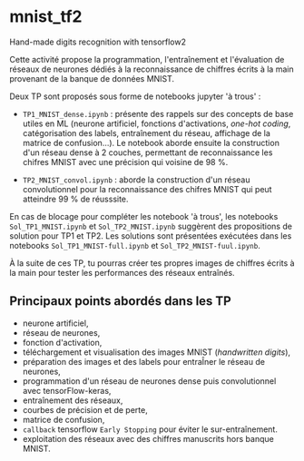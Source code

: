 # mnist_tf2

Hand-made digits recognition with tensorflow2

Cette activité propose la programmation, l'entraînement et l'évaluation de réseaux de neurones dédiés à la reconnaissance de chiffres écrits à la main provenant de la banque de données MNIST.

Deux TP sont proposés sous forme de notebooks jupyter 'à trous' :

- `TP1_MNIST_dense.ipynb` : présente des rappels sur des concepts de base utiles en ML (neurone artificiel, fonctions d'activations, *one-hot coding*, catégorisation des labels, entraînement du réseau, affichage de la matrice de confusion...).
Le notebook aborde ensuite la construction d'un réseau dense à 2 couches, permettant de reconnaissance les chifres MNIST avec une précision qui voisine de 98 %.

- `TP2_MNIST_convol.ipynb` : aborde la construction d'un réseau convolutionnel pour la reconnaissance des chifres MNIST qui peut atteindre 99 % de réusssite.

En cas de blocage pour compléter les notebook 'à trous', les notebooks `Sol_TP1_MNIST.ipynb` et `Sol_TP2_MNIST.ipynb` suggèrent des propositions de solution pour TP1  et TP2. Les solutions sont présentées exécutées dans les notebooks `Sol_TP1_MNIST-full.ipynb` et `Sol_TP2_MNIST-fuul.ipynb`. 

À la suite de ces TP, tu pourras créer tes propres images de chiffres écrits à la main pour tester les performances des réseaux entraînés.


## Principaux points abordés dans les TP

- neurone artificiel,
- réseau de neurones,
- fonction d'activation,
- téléchargement et visualisation des images MNIST (*handwritten digits*),
- préparation des images et des labels pour entraÎner le réseau de neurones,
- programmation d'un réseau de neurones dense puis convolutionnel avec tensorFlow-keras,
- entraînement des réseaux,
- courbes de précision et de perte,
- matrice de confusion,
- `callback` tensorflow `Early Stopping` pour éviter le sur-entraînement.
- exploitation des réseaux avec des chiffres manuscrits hors banque MNIST.
